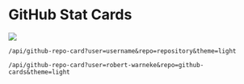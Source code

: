 # GitHub Stat Cards

![](https://my-github-cards.vercel.app/api/github-repo-card?user=robert-warneke&repo=github-cards&theme=light)

```
/api/github-repo-card?user=username&repo=repository&theme=light
```

```
/api/github-repo-card?user=robert-warneke&repo=github-cards&theme=light
```
